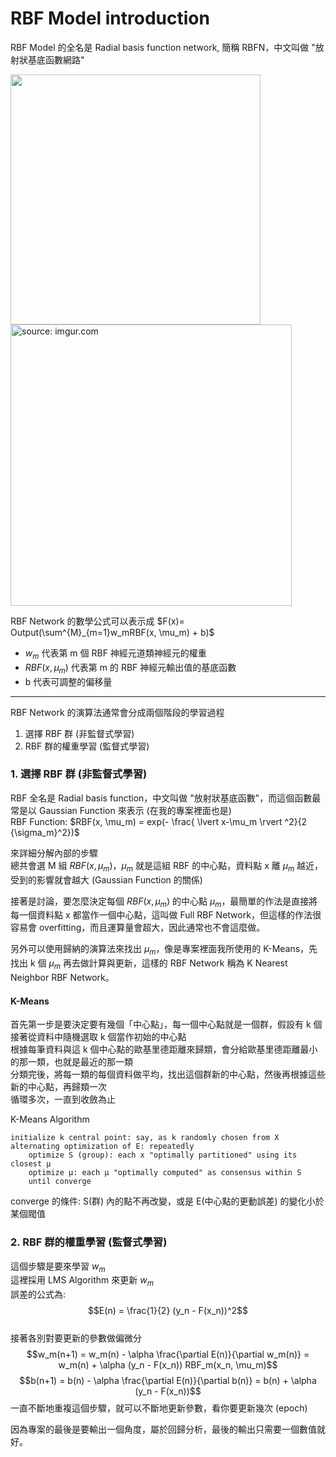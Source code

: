 # RBF Model introduction

RBF Model 的全名是 Radial basis function network, 簡稱 RBFN，中文叫做 "放射狀基底函數網路"

<img src="https://1.bp.blogspot.com/-hjh4bhL9iaQ/WZe1M_QmlbI/AAAAAAAAEIc/N4LnOTV-KLoP2w8NLBXfHQIs3NRuRRDigCLcBGAs/s640/ML-T-14-1.png" width="400px">

<img src="https://i.imgur.com/Sg6OQHg.png" title="source: imgur.com" width="450px">

RBF Network 的數學公式可以表示成 $F(x)= Output(\sum^{M}_{m=1}w_mRBF(x, \mu_m) + b)$
- $w_m$ 代表第 m 個 RBF 神經元道類神經元的權重
- $RBF(x, \mu_m)$ 代表第 m 的 RBF 神經元輸出值的基底函數
- b 代表可調整的偏移量

---
RBF Network 的演算法通常會分成兩個階段的學習過程  
1. 選擇 RBF 群 (非監督式學習)
2. RBF 群的權重學習 (監督式學習)

### 1. 選擇 RBF 群 (非監督式學習)
RBF 全名是 Radial basis function，中文叫做 "放射狀基底函數"，而這個函數最常是以 Gaussian Function 來表示 (在我的專案裡面也是)  
RBF Function: $RBF(x, \mu_m) = exp(- \frac{ \lvert x-\mu_m \rvert ^2}{2 {\sigma_m}^2})$  

來詳細分解內部的步驟  
總共會選 M 組 $RBF(x, \mu_m)$，$\mu_m$ 就是這組 RBF 的中心點，資料點 x 離 $\mu_m$ 越近，受到的影響就會越大 (Gaussian Function 的關係)

接著是討論，要怎麼決定每個 $RBF(x, \mu_m)$ 的中心點 $\mu_m$，最簡單的作法是直接將每一個資料點 x 都當作一個中心點，這叫做 Full RBF Network，但這樣的作法很容易會 overfitting，而且運算量會超大，因此通常也不會這麼做。

另外可以使用歸納的演算法來找出 $\mu_m$，像是專案裡面我所使用的 K-Means，先找出 k 個 $\mu_m$ 再去做計算與更新，這樣的 RBF Network 稱為 K Nearest Neighbor RBF Network。

#### K-Means
首先第一步是要決定要有幾個「中心點」，每一個中心點就是一個群，假設有 k 個  
接著從資料中隨機選取 k 個當作初始的中心點  
根據每筆資料與這 k 個中心點的歐基里德距離來歸類，會分給歐基里德距離最小的那一類，也就是最近的那一類  
分類完後，將每一類的每個資料做平均，找出這個群新的中心點，然後再根據這些新的中心點，再歸類一次  
循環多次，一直到收斂為止

K-Means Algorithm
```python=
initialize k central point: say, as k randomly chosen from X
alternating optimization of E: repeatedly
    optimize S (group): each x "optimally partitioned" using its closest µ
    optimize µ: each µ "optimally computed" as consensus within S
    until converge
```
converge 的條件: S(群) 內的點不再改變，或是 E(中心點的更動誤差) 的變化小於某個閥值


### 2. RBF 群的權重學習 (監督式學習)
這個步驟是要來學習 $w_m$  
這裡採用 LMS Algorithm 來更新 $w_m$  
誤差的公式為: $$E(n) = \frac{1}{2} (y_n - F(x_n))^2$$  
接著各別對要更新的參數做偏微分  
$$w_m(n+1) = w_m(n) - \alpha \frac{\partial E(n)}{\partial w_m(n)} = w_m(n) + \alpha (y_n - F(x_n)) RBF_m(x_n, \mu_m)$$
$$b(n+1) = b(n) - \alpha \frac{\partial E(n)}{\partial b(n)} = b(n) + \alpha (y_n - F(x_n))$$
一直不斷地重複這個步驟，就可以不斷地更新參數，看你要更新幾次 (epoch)

因為專案的最後是要輸出一個角度，屬於回歸分析，最後的輸出只需要一個數值就好。  


